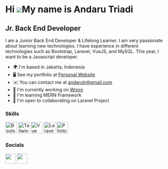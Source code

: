 Hi ![](https://user-images.githubusercontent.com/18350557/176309783-0785949b-9127-417c-8b55-ab5a4333674e.gif)My name is Andaru Triadi
=====================================================================================================================================

Jr. Back End Developer
----------------------

I am a Junior Back End Developer & Lifelong Learner. I am very passionate about learning new technologies. I have experience in different technologies such as Bootstrap, Laravel, VueJS, and MySQL. This year, I want to be a Javascript developer.

*   🌍  I'm based in Jakarta, Indonesia
*   🖥️  See my portfolio at [Personal Website](http://andarutriadi.my.id)
*   ✉️  You can contact me at [andarutr@gmail.com](mailto:andarutr@gmail.com)
*   🚀  I'm currently working on [Wrpro](http://wrpro.my.id)
*   🧠  I'm learning MERN Framework
*   🤝  I'm open to collaborating on Laravel Project

### Skills 
<p align="left">
<a href="https://getbootstrap.com/" target="_blank" rel="noreferrer"><img src="https://raw.githubusercontent.com/danielcranney/readme-generator/main/public/icons/skills/bootstrap-colored.svg" width="36" height="36" alt="Bootstrap" /></a>
<a href="https://tailwindcss.com/" target="_blank" rel="noreferrer"><img src="https://raw.githubusercontent.com/danielcranney/readme-generator/main/public/icons/skills/tailwindcss-colored.svg" width="36" height="36" alt="TailwindCSS" /></a>
<a href="https://vuejs.org/" target="_blank" rel="noreferrer"><img src="https://raw.githubusercontent.com/danielcranney/readme-generator/main/public/icons/skills/vuejs-colored.svg" width="36" height="36" alt="Vue" /></a>
<a href="https://laravel.com/" target="_blank" rel="noreferrer"><img src="https://raw.githubusercontent.com/danielcranney/readme-generator/main/public/icons/skills/laravel-colored.svg" width="36" height="36" alt="Laravel" /></a>
<a href="https://www.adobe.com/uk/products/photoshop.html" target="_blank" rel="noreferrer"><img src="https://raw.githubusercontent.com/danielcranney/readme-generator/main/public/icons/skills/photoshop-colored.svg" width="36" height="36" alt="Photoshop" /></a>
</p>
                    

### Socials

<p align="left"> <a href="https://www.github.com/andarutr" target="_blank" rel="noreferrer"><img src="https://raw.githubusercontent.com/danielcranney/readme-generator/main/public/icons/socials/github.svg" width="32" height="32" /></a> <a href="https://www.linkedin.com/in/andaru-triadi-b33a78189/" target="_blank" rel="noreferrer"><img src="https://raw.githubusercontent.com/danielcranney/readme-generator/main/public/icons/socials/linkedin.svg" width="32" height="32" /></a></p>